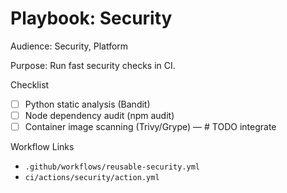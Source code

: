  # Playbook: Security

 Audience: Security, Platform

 Purpose: Run fast security checks in CI.

 Checklist
 - [ ] Python static analysis (Bandit)
 - [ ] Node dependency audit (npm audit)
 - [ ] Container image scanning (Trivy/Grype) — # TODO integrate

 Workflow Links
 - `.github/workflows/reusable-security.yml`
 - `ci/actions/security/action.yml`

